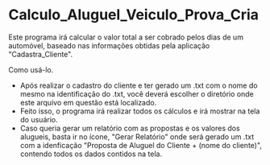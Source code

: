 # Calculo_Aluguel_Veiculo_Prova_Cria

Este programa irá calcular o valor total a ser cobrado pelos dias de um automóvel, baseado nas informações obtidas pela aplicação "Cadastra_Cliente".

Como usá-lo.

  - Após realizar o cadastro do cliente e ter gerado um .txt com o nome do mesmo na identificação do .txt, você deverá escolher o diretório onde este arquivo em questão está localizado.
  - Feito isso, o programa irá realizar todos os cálculos e irá mostrar na tela do usuário.
  - Caso queria gerar um relatório com as propostas e os valores dos alugueis, basta ir no ícone, "Gerar Relatório" onde será gerado um .txt com a idenficação "Proposta de Aluguel do Cliente + (nome do cliente)", contendo todos os dados contidos na tela.
